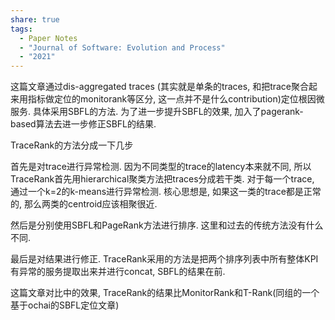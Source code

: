 ```yaml
---
share: true
tags:
  - Paper Notes
  - "Journal of Software: Evolution and Process"
  - "2021"
---
```


这篇文章通过dis-aggregated traces (其实就是单条的traces, 和把trace聚合起来用指标做定位的monitorank等区分, 这一点并不是什么contribution)定位根因微服务. 具体采用SBFL的方法. 为了进一步提升SBFL的效果, 加入了pagerank-based算法去进一步修正SBFL的结果.

TraceRank的方法分成一下几步

首先是对trace进行异常检测. 因为不同类型的trace的latency本来就不同, 所以TraceRank首先用hierarchical聚类方法把traces分成若干类. 对于每一个trace, 通过一个k=2的k-means进行异常检测. 核心思想是, 如果这一类的trace都是正常的, 那么两类的centroid应该相聚很近.

然后是分别使用SBFL和PageRank方法进行排序. 这里和过去的传统方法没有什么不同.

最后是对结果进行修正. TraceRank采用的方法是把两个排序列表中所有整体KPI有异常的服务提取出来并进行concat, SBFL的结果在前.

这篇文章对比中的效果, TraceRank的结果比MonitorRank和T-Rank(同组的一个基于ochai的SBFL定位文章)